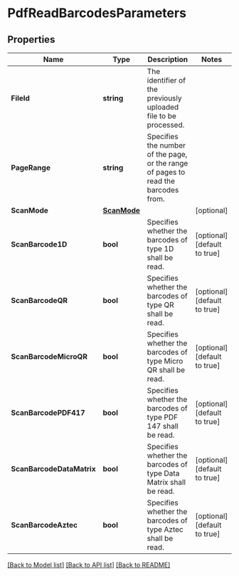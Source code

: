 # PdfReadBarcodesParameters

## Properties

Name | Type | Description | Notes
------------ | ------------- | ------------- | -------------
**FileId** | **string** | The identifier of the previously uploaded file to be processed. | 
**PageRange** | **string** | Specifies the number of the page, or the range of pages to read the barcodes from. | 
**ScanMode** | [**ScanMode**](ScanMode.md) |  | [optional] 
**ScanBarcode1D** | **bool** | Specifies whether the barcodes of type 1D shall be read. | [optional] [default to true]
**ScanBarcodeQR** | **bool** | Specifies whether the barcodes of type QR shall be read. | [optional] [default to true]
**ScanBarcodeMicroQR** | **bool** | Specifies whether the barcodes of type Micro QR shall be read. | [optional] [default to true]
**ScanBarcodePDF417** | **bool** | Specifies whether the barcodes of type PDF 147 shall be read. | [optional] [default to true]
**ScanBarcodeDataMatrix** | **bool** | Specifies whether the barcodes of type Data Matrix shall be read. | [optional] [default to true]
**ScanBarcodeAztec** | **bool** | Specifies whether the barcodes of type Aztec shall be read. | [optional] [default to true]

[[Back to Model list]](../README.md#documentation-for-models) [[Back to API list]](../README.md#documentation-for-api-endpoints) [[Back to README]](../README.md)


